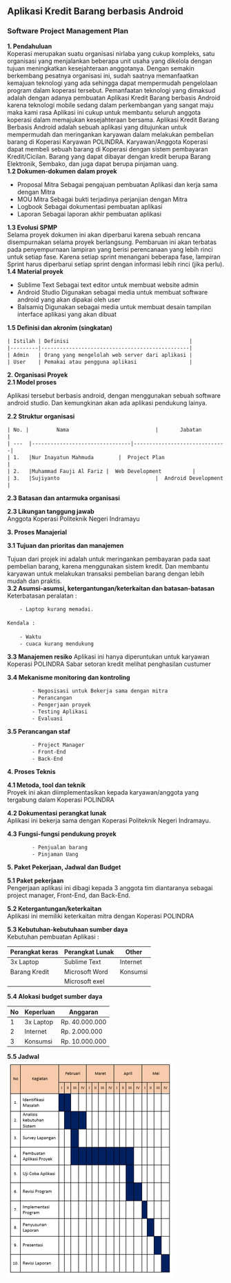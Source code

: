 ## Aplikasi Kredit Barang berbasis Android

### Software Project Management Plan
**1. Pendahuluan**<br>
Koperasi merupakan suatu organisasi nirlaba yang cukup kompleks, satu organisasi yang menjalankan beberapa unit usaha yang dikelola dengan tujuan meningkatkan kesejahteraan anggotanya. Dengan semakin berkembang pesatnya organisasi ini, sudah saatnya memanfaatkan kemajuan teknologi yang ada sehingga dapat mempermudah pengelolaan program dalam koperasi tersebut. Pemanfaatan teknologi yang dimaksud adalah dengan adanya pembuatan Aplikasi Kredit Barang berbasis Android karena teknologi mobile sedang dalam perkembangan yang sangat maju maka kami rasa Aplikasi ini cukup untuk membantu seluruh anggota koperasi dalam memajukan kesejahteraan bersama. Aplikasi Kredit Barang Berbasis Android adalah sebuah aplikasi yang ditujunkan untuk mempermudah dan meringankan karyawan dalam melakukan pembelian barang di Koperasi  Karyawan POLINDRA. Karyawan/Anggota Koperasi dapat membeli sebuah barang di Koperasi dengan sistem pembayaran Kredit/Cicilan. Barang yang dapat dibayar dengan kredit berupa Barang Elektronik, Sembako, dan juga dapat berupa pinjaman uang.<br>
**1.2 Dokumen-dokumen dalam proyek**<br>

 - Proposal Mitra
Sebagai pengajuan pembuatan Aplikasi dan kerja sama dengan Mitra<br>
 - MOU Mitra
Sebagai bukti terjadinya perjanjian dengan Mitra<br>
 - Logbook
Sebagai dokumentasi pembuatan aplikasi<br>
 - Laporan
Sebagai laporan akhir pembuatan aplikasi<br>
			
**1.3 Evolusi SPMP**<br>
Selama proyek dokumen ini akan diperbarui karena sebuah rencana disempurnakan selama proyek berlangsung. Pembaruan ini akan terbatas pada penyempurnaan lampiran yang berisi perencanaan yang lebih rinci untuk setiap fase. Karena setiap sprint menangani beberapa fase, lampiran Sprint harus diperbarui setiap sprint dengan informasi lebih rinci (jika perlu).<br>
**1.4 Material proyek**<br>
	
 - Sublime Text
 Sebagai text editor untuk membuat website admin
 - Android Studio
 Digunakan sebagai media untuk membuat software android yang akan dipakai oleh user
 - Balsamiq
 Digunakan sebagai media untuk membuat desain tampilan interface aplikasi yang akan dibuat

**1.5 Definisi dan akronim (singkatan)**<br>
```
| Istilah | Definisi                                       |
|---------|------------------------------------------------|
| Admin   | Orang yang mengelolah web server dari aplikasi |
| User    | Pemakai atau pengguna aplikasi                 |
```
**2. Organisasi Proyek**<br>
**2.1 Model proses**<br>
	
Aplikasi tersebut berbasis android, dengan menggunakan sebuah software android studio. Dan kemungkinan akan ada aplikasi pendukung lainya. <br>
	
**2.2 Struktur organisasi**<br>

	| No. |			Nama							|		Jabatan			            |
	| ---  |--------------------------------|------------------------------|
	| 1.   |Nur Inayatun Mahmuda		|  Project Plan			            |
	| 2.   |Muhammad Fauji Al Fariz	|  Web Development		    |
	| 3.   |Sujiyanto					            |  Android Development	|
  



**2.3 Batasan dan antarmuka organisasi**<br>

**2.3 Likungan tanggung jawab**<br>
Anggota Koperasi Politeknik Negeri Indramayu <br>
		
**3. Proses Manajerial**<br>

**3.1 Tujuan dan prioritas dan manajemen**<br>
	
Tujuan dari projek ini adalah untuk meringankan pembayaran pada saat pembelian barang, karena menggunakan sistem kredit. Dan membantu karyawan untuk melakukan transaksi pembelian barang dengan lebih mudah dan praktis.<br>
**3.2 Asumsi-asumsi, ketergantungan/keterkaitan dan batasan-batasan** <br>
	Keterbatasan peralatan :
	
		- Laptop kurang memadai.
			
	Kendala :
	
		- Waktu
		- cuaca kurang mendukung

**3.3 Manajemen resiko**
		Aplikasi ini hanya diperuntukan untuk karyawan Koperasi POLINDRA
		Sabar setoran kredit melihat penghasilan custumer<br>
		
**3.4 Mekanisme monitoring dan kontroling**<br>
	
			- Negosisasi untuk Bekerja sama dengan mitra
			- Perancangan 
			- Pengerjaan proyek
			- Testing Aplikasi
			- Evaluasi

**3.5 Perancangan staf**<br>
	
			- Project Manager
			- Front-End
			- Back-End

**4. Proses Teknis**<br>

**4.1 Metoda, tool dan teknik**<br>
	Proyek ini akan diimplementasikan kepada karyawan/anggota yang tergabung dalam Koperasi POLINDRA<br>

**4.2 Dokumentasi perangkat lunak**<br>
	Aplikasi ini bekerja sama dengan Koperasi Politeknik Negeri Indramayu.<br>
	
**4.3 Fungsi-fungsi pendukung proyek**<br>
	
			- Penjualan barang
			- Pinjaman Uang

 **5. Paket Pekerjaan, Jadwal dan Budget**<br>

**5.1 Paket pekerjaan**<br>
	Pengerjaan aplikasi ini dibagi kepada 3 anggota tim diantaranya sebagai project manager, Front-End, dan Back-End.
	
**5.2 Ketergantungan/keterkaitan**<br>
	Aplikasi ini memiliki keterkaitan mitra dengan Koperasi POLINDRA
	
**5.3 Kebutuhan-kebutuhaan sumber daya**<br>
	Kebutuhan pembuatan Aplikasi :

		
|Perangkat keras |Perangkat Lunak |Other    |
|----------------|----------------|---------|
|3x Laptop		 |Sublime Text    | Internet|
|Barang Kredit   |Microsoft Word  |Konsumsi |
|                |Microsoft exel  |         |


**5.4 Alokasi budget sumber daya**
	
|No|Keperluan |   Anggaran 	  |
|--|----------|---------------|
|1 |3x Laptop |Rp. 40.000.000 |
|2 |Internet  |Rp. 2.000.000  |
|3 |Konsumsi  |Rp. 10.000.000 |

**5.5 Jadwal**<br>
	![Jadwal Kegiatan](/image/Jadwal%20Kegiatan.png)


